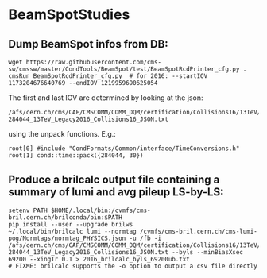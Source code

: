 # BeamSpotStudies

## Dump BeamSpot infos from DB:
```
wget https://raw.githubusercontent.com/cms-sw/cmssw/master/CondTools/BeamSpot/test/BeamSpotRcdPrinter_cfg.py .
cmsRun BeamSpotRcdPrinter_cfg.py  # for 2016: --startIOV 1173204676640769 --endIOV 1219959690625054
```
The first and last IOV are determined by looking at the json:
```
/afs/cern.ch/cms/CAF/CMSCOMM/COMM_DQM/certification/Collisions16/13TeV/Legacy_2016/Cert_271036-284044_13TeV_Legacy2016_Collisions16_JSON.txt
```
using the unpack functions. E.g.:
```
root[0] #include "CondFormats/Common/interface/TimeConversions.h"
root[1] cond::time::pack({284044, 30})
```

## Produce a brilcalc output file containing a summary of lumi and avg pileup LS-by-LS:
```
setenv PATH $HOME/.local/bin:/cvmfs/cms-bril.cern.ch/brilconda/bin:$PATH
pip install --user --upgrade brilws
~/.local/bin/brilcalc lumi --normtag /cvmfs/cms-bril.cern.ch/cms-lumi-pog/Normtags/normtag_PHYSICS.json -u /fb -i /afs/cern.ch/cms/CAF/CMSCOMM/COMM_DQM/certification/Collisions16/13TeV/Legacy_2016/Cert_271036-284044_13TeV_Legacy2016_Collisions16_JSON.txt --byls --minBiasXsec 69200 --xingTr 0.1 > 2016_brilcalc_byls_69200ub.txt
# FIXME: brilcalc supports the -o option to output a csv file directly
```